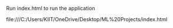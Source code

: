 Run index.html to run the application

file:///C:/Users/KIIT/OneDrive/Desktop/ML%20Projects/index.html

